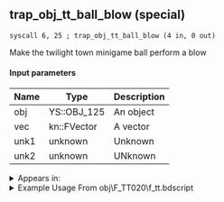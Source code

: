 ## trap_obj_tt_ball_blow (special)

`syscall 6, 25 ; trap_obj_tt_ball_blow (4 in, 0 out)`

Make the twilight town minigame ball perform a blow

#### Input parameters
| Name | Type | Description
|------|------|------------
| obj   | YS::OBJ_125   | An object
| vec   | kn::FVector   | A vector
| unk1   | unknown   | Unknown
| unk2   | unknown   | UNknown




<details>
	<summary>Appears in:</summary>
| filename | Entity (obj)
|----------|-------------
| obj\F_TT020\f_tt.bdscript       | ((F) Juggling ball (TT))          

</details>

<details>
	<summary>Example Usage From obj\F_TT020\f_tt.bdscript</summary>
```
L165:
 drop 
 pushFromFSp 4
 memcpyToSpVal 16, 112
 pushFromPSpVal 112
 pushImm 12
 add 
 pushImmf 0
 memcpy 0
 pushImm 153
 pushImm 0
 syscall 1, 41 ; trap_signal_call (2 in, 0 out)
 pushFromFSp 0
 pushImm 20
 add 
 dup 
 fetchValue 0
 pushImm 1
 add 
 memcpy 0
 pushFromFSp 0
 gosub 8, L504
 pushFromFSp 0
 syscall 1, 60 ; trap_obj_is_air (1 in, 1 out)
 eqz 
 jz L240
 pushFromPSpVal 112
 pushImm 4
 add 
 pushImmf 60
 memcpy 0
 pushFromFSp 0
 pushFromPSpVal 112
 pushFromPSpVal 112
 fetchValue 4
 pushFromPSpVal 112
 fetchValue 12
 syscall 6, 25 ; trap_obj_tt_ball_blow (4 in, 0 out)
 jmp L475
```
</details>

